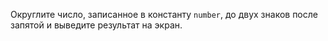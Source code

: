 
Округлите число, записанное в константу `number`, до двух знаков после запятой и выведите результат на экран.
